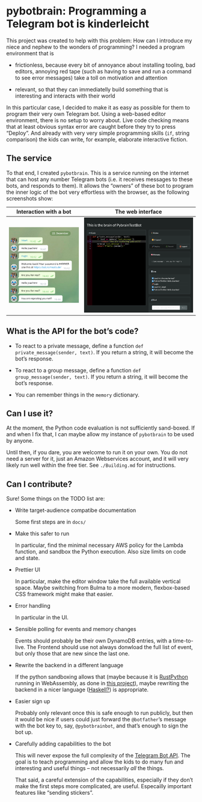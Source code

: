 # pybotbrain: Programming a Telegram bot is kinderleicht

This project was created to help with this problem: How can I introduce my
niece and nephew to the wonders of programming? I needed a program environment
that is

 * frictionless, because every bit of annoyance about installing tooling, bad
   editors, annoying red tape (such as having to save and run a command to see
   error messages) take a toll on motivation and attention

 * relevant, so that they can immediatelly build something that is interesting
   and interacts with their world

In this particular case, I decided to make it as easy as possible for them to
program their very own Telegram bot. Using a web-based editor environment,
there is no setup to worry about. Live code checking means that at least
obvious syntax error are caught before they try to press “Deploy”. And already
with very very simple programming skills (`if`, string comparison) the kids can
write, for example, elaborate interactive fiction.

## The service

To that end, I created `pybotbrain`. This is a service running on the internet
that can host any number Telegram bots (i.e. it receives messages to these bots, and responds to them). It allows the “owners” of these bot to program the inner logic of the bot very effortless with the browser, as the following screenshots show:

Interaction with a bot                                        | The web interface
:------------------------------------------------------------:|:--------------------------------------------------------:
![Interaction with a telegram bot](screenshot-telegram.png)   | ![The corresponding control panel](screenshot-admin.png)

## What is the API for the bot’s code?

 * To react to a private message, define a function `def private_message(sender,
   text)`. If you return a string, it will become the bot’s response.

 * To react to a group message, define a function `def group_message(sender,
   text)`. If you return a string, it will become the bot’s response.

 * You can remember things in the `memory` dictionary.

## Can I use it?

At the moment, the Python code evaluation is not sufficiently sand-boxed. If
and when I fix that, I can maybe allow my instance of `pybotbrain` to be used
by anyone.

Until then, if you dare, you are welcome to run it on your own. You do not need
a server for it, just an Amazon Webservices account, and it will very likely
run well within the free tier. See `./Building.md` for instructions.

## Can I contribute?

Sure! Some things on the TODO list are:

 * Write target-audience compatibe documentation

   Some first steps are in `docs/`

 * Make this safer to run

   In particular, find the minimal necessary AWS policy for the Lambda
   function, and sandbox the Python execution. Also size limits on code and state.

 * Prettier UI

   In particular, make the editor window take the full available vertical
   space. Maybe switching from Bulma to a more modern, flexbox-based CSS
   framework might make that easier.

 * Error handling

   In particular in the UI.

 * Sensible polling for events and memory changes

   Events should probably be their own DynamoDB entries, with a time-to-live.
   The Frontend should use not always donwload the full list of event, but only
   those that are new since the last one.

 * Rewrite the backend in a different language

   If the python sandboxing allows that (maybe because it is
   [RustPython](https://github.com/RustPython/RustPython) running in
   WebAssembly, as done in [this
   project](https://github.com/robot-rumble/logic/)), maybe rewriting the
   backend in a nicer language
   ([Haskell?](https://github.com/robot-rumble/logic/)) is appropriate.

 * Easier sign up

   Probably only relevant once this is safe enough to run publicly, but then it
   would be nice if users could just forward the `@botfather`’s message with
   the bot key to, say, `@pybotbrainbot`, and that’s enough to sign the bot up.

 * Carefully adding capabilities to the bot

   This will never expose the full complexity of the [Telegram Bot
   API](https://core.telegram.org/bots/api). The goal is to teach programming
   and allow the kids to do many fun and interesting and useful things – not
   necessarily _all_ the things.

   That said, a careful extension of the capabilities, especially if they don’t
   make the first steps more complicated, are useful. Especailly important
   features like “sending stickers”.

